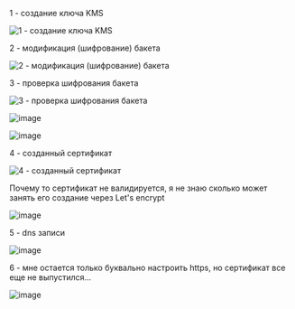 1 - создание ключа KMS

![1 - создание ключа KMS](https://github.com/user-attachments/assets/10ec3417-8f23-4c45-b36e-c5212ed2fe3b)

2 - модификация (шифрование) бакета

![2 - модификация (шифрование) бакета](https://github.com/user-attachments/assets/dd492981-9c85-46c8-b221-63e138031ae7)

3 - проверка шифрования бакета

![3 - проверка шифрования бакета](https://github.com/user-attachments/assets/63c8ad0f-5886-41a4-8603-1b84a698d7a1)

![image](https://github.com/user-attachments/assets/e8eca941-c0c9-480b-a29b-61081b2ab86d)

![image](https://github.com/user-attachments/assets/92322ecd-58b9-4281-94b7-97a0ace7cd32)

4 - созданный сертификат

![4 - созданный сертификат](https://github.com/user-attachments/assets/53c66c76-a7c4-4586-849c-34ddf14ddea9)

Почему то сертификат не валидируется, я не знаю сколько может занять его создание через Let's encrypt

![image](https://github.com/user-attachments/assets/e88b806f-fa35-40d3-b2a2-f8ff3674fe7c)

5 - dns записи

![image](https://github.com/user-attachments/assets/56607af4-6ed4-49f5-9967-d2ce207e615d)

6 - мне остается только буквально настроить https, но сертификат все еще не выпустился...

![image](https://github.com/user-attachments/assets/25750756-a089-4416-9f48-5c77614f0a10)
